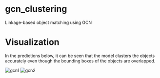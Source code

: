 # gcn_clustering
Linkage-based object matching using GCN


# Visualization
In the predictions below, it can be seen that the model clusters the objects accurately even though the bounding boxes of the objects are overlapped.

![gcn1](https://user-images.githubusercontent.com/40629085/169761053-74ed48d6-b38c-4f56-9de8-93af54fe1719.png)
![gcn2](https://user-images.githubusercontent.com/40629085/169761063-302169b8-d606-4c83-abab-17be49da7a99.png)
